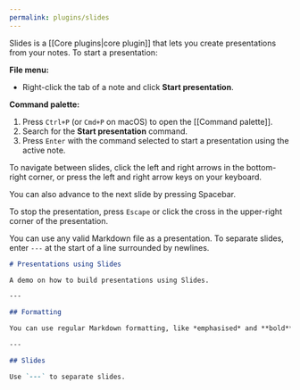 ```yaml
---
permalink: plugins/slides
---
```

Slides is a [[Core plugins|core plugin]] that lets you create presentations from your notes. To start a presentation:

**File menu:**

- Right-click the tab of a note and click **Start presentation**.

**Command palette:**

1. Press `Ctrl+P` (or `Cmd+P` on macOS) to open the [[Command palette]].
2. Search for the **Start presentation** command.
3. Press `Enter` with the command selected to start a presentation using the active note.

To navigate between slides, click the left and right arrows in the bottom-right corner, or press the left and right arrow keys on your keyboard.

You can also advance to the next slide by pressing Spacebar.

To stop the presentation, press `Escape` or click the cross in the upper-right corner of the presentation.

You can use any valid Markdown file as a presentation. To separate slides, enter `---` at the start of a line surrounded by newlines.

```md
# Presentations using Slides

A demo on how to build presentations using Slides.

---

## Formatting

You can use regular Markdown formatting, like *emphasised* and **bold** text.

---

## Slides

Use `---` to separate slides.
```

